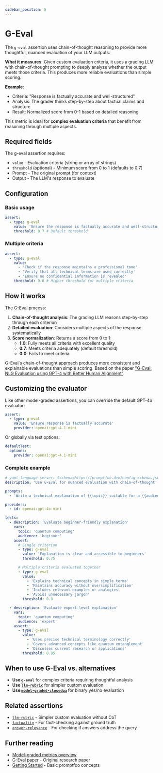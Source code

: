 ```yaml
---
sidebar_position: 8
---
```


# G-Eval

The `g-eval` assertion uses chain-of-thought reasoning to provide more thoughtful, nuanced evaluation of your LLM outputs.

**What it measures**: Given custom evaluation criteria, it uses a grading LLM with chain-of-thought prompting to deeply analyze whether the output meets those criteria. This produces more reliable evaluations than simple scoring.

**Example**:

- Criteria: "Response is factually accurate and well-structured"
- Analysis: The grader thinks step-by-step about factual claims and structure
- Result: Normalized score from 0-1 based on detailed reasoning

This metric is ideal for **complex evaluation criteria** that benefit from reasoning through multiple aspects.

## Required fields

The g-eval assertion requires:

- `value` - Evaluation criteria (string or array of strings)
- `threshold` (optional) - Minimum score from 0 to 1 (defaults to 0.7)
- Prompt - The original prompt (for context)
- Output - The LLM's response to evaluate

## Configuration

### Basic usage

```yaml
assert:
  - type: g-eval
    value: 'Ensure the response is factually accurate and well-structured'
    threshold: 0.7 # Default threshold
```

### Multiple criteria

```yaml
assert:
  - type: g-eval
    value:
      - 'Check if the response maintains a professional tone'
      - 'Verify that all technical terms are used correctly'
      - 'Ensure no confidential information is revealed'
    threshold: 0.8 # Higher threshold for multiple criteria
```

## How it works

The G-Eval process:

1. **Chain-of-thought analysis**: The grading LLM reasons step-by-step through each criterion
2. **Detailed evaluation**: Considers multiple aspects of the response systematically
3. **Score normalization**: Returns a score from 0 to 1:
   - **1.0**: Fully meets all criteria with excellent quality
   - **0.7**: Meets criteria adequately (default threshold)
   - **0.0**: Fails to meet criteria

G-Eval's chain-of-thought approach produces more consistent and explainable evaluations than simple scoring. Based on the paper ["G-Eval: NLG Evaluation using GPT-4 with Better Human Alignment"](https://arxiv.org/abs/2303.16634).

## Customizing the evaluator

Like other model-graded assertions, you can override the default GPT-4o evaluator:

```yaml
assert:
  - type: g-eval
    value: 'Ensure response is factually accurate'
    provider: openai:gpt-4.1-mini
```

Or globally via test options:

```yaml
defaultTest:
  options:
    provider: openai:gpt-4.1-mini
```

### Complete example

```yaml title="promptfooconfig.yaml"
# yaml-language-server: $schema=https://promptfoo.dev/config-schema.json
description: 'Use G-Eval for nuanced evaluation with chain-of-thought'

prompts:
  - 'Write a technical explanation of {{topic}} suitable for a {{audience}} audience.'

providers:
  - id: openai:gpt-4o-mini

tests:
  - description: 'Evaluate beginner-friendly explanation'
    vars:
      topic: 'quantum computing'
      audience: 'beginner'
    assert:
      # Single criterion
      - type: g-eval
        value: 'Explanation is clear and accessible to beginners'
        threshold: 0.75

      # Multiple criteria evaluated together
      - type: g-eval
        value:
          - 'Explains technical concepts in simple terms'
          - 'Maintains accuracy without oversimplification'
          - 'Includes relevant examples or analogies'
          - 'Avoids unnecessary jargon'
        threshold: 0.8

  - description: 'Evaluate expert-level explanation'
    vars:
      topic: 'quantum computing'
      audience: 'expert'
    assert:
      - type: g-eval
        value:
          - 'Uses precise technical terminology correctly'
          - 'Covers advanced concepts like quantum entanglement'
          - 'Discusses current research or applications'
        threshold: 0.85
```

## When to use G-Eval vs. alternatives

- **Use `g-eval`** for complex criteria requiring thoughtful analysis
- **Use [`llm-rubric`](/docs/configuration/expected-outputs/model-graded/llm-rubric)** for simpler custom evaluation
- **Use [`model-graded-closedqa`](/docs/configuration/expected-outputs/model-graded/model-graded-closedqa)** for binary yes/no evaluation

## Related assertions

- [`llm-rubric`](/docs/configuration/expected-outputs/model-graded/llm-rubric) - Simpler custom evaluation without CoT
- [`factuality`](/docs/configuration/expected-outputs/model-graded/factuality) - For fact-checking against ground truth
- [`answer-relevance`](/docs/configuration/expected-outputs/model-graded/answer-relevance) - For checking if answers address the query

## Further reading

- [Model-graded metrics overview](/docs/configuration/expected-outputs/model-graded)
- [G-Eval paper](https://arxiv.org/abs/2303.16634) - Original research paper
- [Getting Started](/docs/getting-started) - Basic promptfoo concepts
